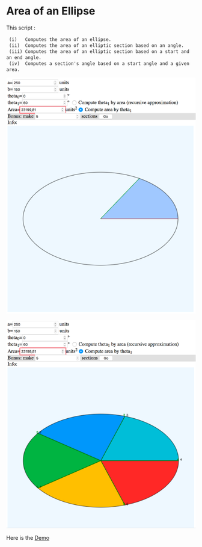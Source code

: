 # Area of an Ellipse

This script :
```
 (i)   Computes the area of an ellipse.
 (ii)  Computes the area of an elliptic section based on an angle.
 (iii) Computes the area of an elliptic section based on a start and an end angle.
 (iv)  Computes a section's angle based on a start angle and a given area.
```

![Area of elliptic sector](screenshot_area-of-elliptic-sector_20180316_50pct.png "Area of elliptic sector")


![N sectors with equal area](screenshot_sectors-of-ellipse_20180316_50pct.png "N sectors with equal area")


Here is the [Demo](http://int2byte.de/public/area-of-ellipse/main.html)

